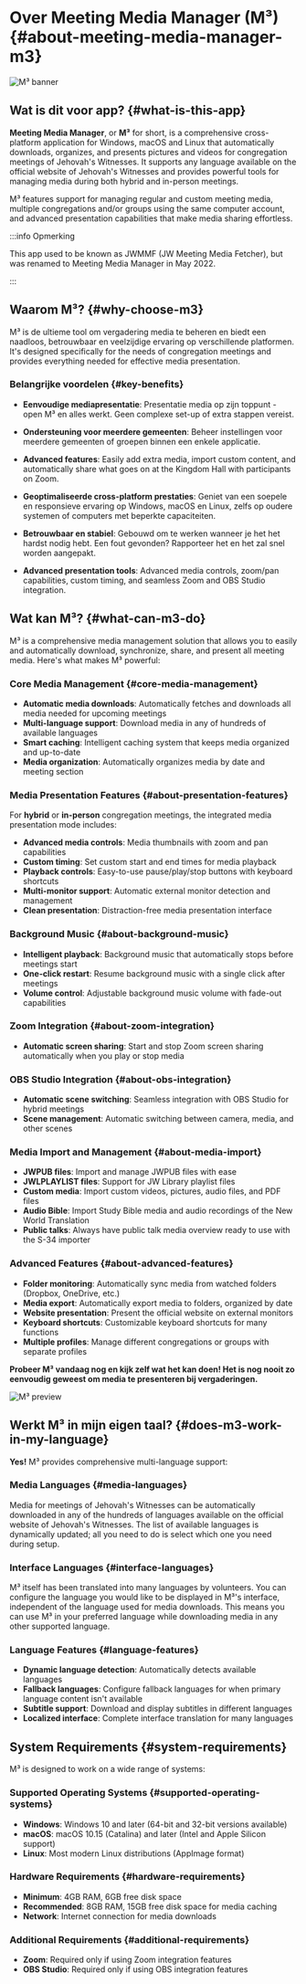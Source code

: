 # Over Meeting Media Manager (M³) {#about-meeting-media-manager-m3}

![M³ banner](./../assets/m3-banner.png)

## Wat is dit voor app? {#what-is-this-app}

**Meeting Media Manager**, or **M³** for short, is a comprehensive cross-platform application for Windows, macOS and Linux that automatically downloads, organizes, and presents pictures and videos for congregation meetings of Jehovah's Witnesses. It supports any language available on the official website of Jehovah's Witnesses and provides powerful tools for managing media during both hybrid and in-person meetings.

M³ features support for managing regular and custom meeting media, multiple congregations and/or groups using the same computer account, and advanced presentation capabilities that make media sharing effortless.

:::info Opmerking

This app used to be known as JWMMF (JW Meeting Media Fetcher), but was renamed to Meeting Media Manager in May 2022.

:::

## Waarom M³? {#why-choose-m3}

M³ is de ultieme tool om vergadering media te beheren en biedt een naadloos, betrouwbaar en veelzijdige ervaring op verschillende platformen. It's designed specifically for the needs of congregation meetings and provides everything needed for effective media presentation.

### Belangrijke voordelen {#key-benefits}

- **Eenvoudige mediapresentatie**: Presentatie media op zijn toppunt - open M³ en alles werkt. Geen complexe set-up of extra stappen vereist.

- **Ondersteuning voor meerdere gemeenten**: Beheer instellingen voor meerdere gemeenten of groepen binnen een enkele applicatie.

- **Advanced features**: Easily add extra media, import custom content, and automatically share what goes on at the Kingdom Hall with participants on Zoom.

- **Geoptimaliseerde cross-platform prestaties**: Geniet van een soepele en responsieve ervaring op Windows, macOS en Linux, zelfs op oudere systemen of computers met beperkte capaciteiten.

- **Betrouwbaar en stabiel**: Gebouwd om te werken wanneer je het het hardst nodig hebt. Een fout gevonden? Rapporteer het en het zal snel worden aangepakt.

- **Advanced presentation tools**: Advanced media controls, zoom/pan capabilities, custom timing, and seamless Zoom and OBS Studio integration.

## Wat kan M³? {#what-can-m3-do}

M³ is a comprehensive media management solution that allows you to easily and automatically download, synchronize, share, and present all meeting media. Here's what makes M³ powerful:

### Core Media Management {#core-media-management}

- **Automatic media downloads**: Automatically fetches and downloads all media needed for upcoming meetings
- **Multi-language support**: Download media in any of hundreds of available languages
- **Smart caching**: Intelligent caching system that keeps media organized and up-to-date
- **Media organization**: Automatically organizes media by date and meeting section

### Media Presentation Features {#about-presentation-features}

For **hybrid** or **in-person** congregation meetings, the integrated media presentation mode includes:

- **Advanced media controls**: Media thumbnails with zoom and pan capabilities
- **Custom timing**: Set custom start and end times for media playback
- **Playback controls**: Easy-to-use pause/play/stop buttons with keyboard shortcuts
- **Multi-monitor support**: Automatic external monitor detection and management
- **Clean presentation**: Distraction-free media presentation interface

### Background Music {#about-background-music}

- **Intelligent playback**: Background music that automatically stops before meetings start
- **One-click restart**: Resume background music with a single click after meetings
- **Volume control**: Adjustable background music volume with fade-out capabilities

### Zoom Integration {#about-zoom-integration}

- **Automatic screen sharing**: Start and stop Zoom screen sharing automatically when you play or stop media

### OBS Studio Integration {#about-obs-integration}

- **Automatic scene switching**: Seamless integration with OBS Studio for hybrid meetings
- **Scene management**: Automatic switching between camera, media, and other scenes

### Media Import and Management {#about-media-import}

- **JWPUB files**: Import and manage JWPUB files with ease
- **JWLPLAYLIST files**: Support for JW Library playlist files
- **Custom media**: Import custom videos, pictures, audio files, and PDF files
- **Audio Bible**: Import Study Bible media and audio recordings of the New World Translation
- **Public talks**: Always have public talk media overview ready to use with the S-34 importer

### Advanced Features {#about-advanced-features}

- **Folder monitoring**: Automatically sync media from watched folders (Dropbox, OneDrive, etc.)
- **Media export**: Automatically export media to folders, organized by date
- **Website presentation**: Present the official website on external monitors
- **Keyboard shortcuts**: Customizable keyboard shortcuts for many functions
- **Multiple profiles**: Manage different congregations or groups with separate profiles

**Probeer M³ vandaag nog en kijk zelf wat het kan doen! Het is nog nooit zo eenvoudig geweest om media te presenteren bij vergaderingen.**

![M³ preview](./../assets/m3-preview.png)

## Werkt M³ in mijn eigen taal? {#does-m3-work-in-my-language}

**Yes!** M³ provides comprehensive multi-language support:

### Media Languages {#media-languages}

Media for meetings of Jehovah's Witnesses can be automatically downloaded in any of the hundreds of languages available on the official website of Jehovah's Witnesses. The list of available languages is dynamically updated; all you need to do is select which one you need during setup.

### Interface Languages {#interface-languages}

M³ itself has been translated into many languages by volunteers. You can configure the language you would like to be displayed in M³'s interface, independent of the language used for media downloads. This means you can use M³ in your preferred language while downloading media in any other supported language.

### Language Features {#language-features}

- **Dynamic language detection**: Automatically detects available languages
- **Fallback languages**: Configure fallback languages for when primary language content isn't available
- **Subtitle support**: Download and display subtitles in different languages
- **Localized interface**: Complete interface translation for many languages

## System Requirements {#system-requirements}

M³ is designed to work on a wide range of systems:

### Supported Operating Systems {#supported-operating-systems}

- **Windows**: Windows 10 and later (64-bit and 32-bit versions available)
- **macOS**: macOS 10.15 (Catalina) and later (Intel and Apple Silicon support)
- **Linux**: Most modern Linux distributions (AppImage format)

### Hardware Requirements {#hardware-requirements}

- **Minimum**: 4GB RAM, 6GB free disk space
- **Recommended**: 8GB RAM, 15GB free disk space for media caching
- **Network**: Internet connection for media downloads

### Additional Requirements {#additional-requirements}

- **Zoom**: Required only if using Zoom integration features
- **OBS Studio**: Required only if using OBS integration features
